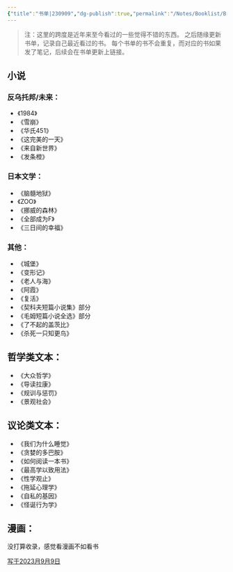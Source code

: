 ```yaml
---
{"title":"书单|230909","dg-publish":true,"permalink":"/Notes/Booklist/Booklist20230909/","dgPassFrontmatter":true,"created":"","updated":""}
---
```



> 注：这里的跨度是近年来至今看过的一些觉得不错的东西。
> 之后随缘更新书单，记录自己最近看过的书。
> 每个书单的书不会重复，而对应的书如果发了笔记，后续会在书单更新上链接。
## 小说
### 反乌托邦/未来：
- 《1984》
- 《雪崩》
- 《华氏451》
- 《这完美的一天》
- 《来自新世界》
- 《发条橙》
### 日本文学：
- 《脑髓地狱》
- 《ZOO》
- 《挪威的森林》
- 《全部成为F》
- 《三日间的幸福》
### 其他：
- 《城堡》
- 《变形记》
- 《老人与海》
- 《阿霞》
- 《复活》
- 《契科夫短篇小说集》部分
- 《毛姆短篇小说全选》部分
- 《了不起的盖茨比》
- 《杀死一只知更鸟》
## 哲学类文本：
- 《大众哲学》
- 《导读拉康》
- 《规训与惩罚》
- 《景观社会》
## 议论类文本：
- 《我们为什么睡觉》
- 《贪婪的多巴胺》
- 《如何阅读一本书》
- 《最高学以致用法》
- 《性学观止》
- 《拖延心理学》
- 《自私的基因》
- 《怪诞行为学》
## 漫画：
没打算收录，感觉看漫画不如看书

<u>写于2023月9月9日</u>